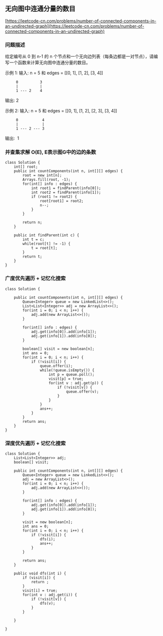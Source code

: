 ## 无向图中连通分量的数目
[https://leetcode-cn.com/problems/number-of-connected-components-in-an-undirected-graph](https://leetcode-cn.com/problems/number-of-connected-components-in-an-undirected-graph)

### 问题描述
给定编号从 0 到 n-1 的 n 个节点和一个无向边列表（每条边都是一对节点），请编写一个函数来计算无向图中连通分量的数目。

示例 1:
输入: n = 5 和 edges = [[0, 1], [1, 2], [3, 4]]
```
     0          3
     |          |
     1 --- 2    4 
```
输出: 2

示例 2:
输入: n = 5 和 edges = [[0, 1], [1, 2], [2, 3], [3, 4]]
```
     0           4
     |           |
     1 --- 2 --- 3
```
输出:  1

### 并查集求解 O(E), E表示图G中的边的条数
```
class Solution {
    int[] root;
    public int countComponents(int n, int[][] edges) {
        root = new int[n];
        Arrays.fill(root, -1);
        for(int[] info : edges) {
            int root1 = findParent(info[0]);
            int root2 = findParent(info[1]);
            if (root1 != root2) {
                root[root1] = root2;
                n--;
            }
        }

        return n;
    }

    public int findParent(int c) {
        int t = c;
        while(root[t] != -1) {
            t = root[t];
        }
        return t;
    }
}
```

### 广度优先遍历 + 记忆化搜索
```
class Solution {

    public int countComponents(int n, int[][] edges) {
        Queue<Integer> queue = new LinkedList<>();
        List<List<Integer>> adj = new ArrayList<>();
        for(int i = 0; i < n; i++) {
            adj.add(new ArrayList<>());
        }

        for(int[] info : edges) {
            adj.get(info[0]).add(info[1]);
            adj.get(info[1]).add(info[0]);
        }

        boolean[] visit = new boolean[n];
        int ans = 0;
        for(int i = 0; i < n; i++) {
            if (!visit[i]) {
                queue.offer(i);
                while(!queue.isEmpty()) {
                    int p = queue.poll();
                    visit[p] = true;
                    for(int v : adj.get(p)) {
                        if (!visit[v]) {
                            queue.offer(v);
                        }
                    }
                }
                ans++;
            }
        }
        return ans;
    }
}
```

### 深度优先遍历 + 记忆化搜索
```
class Solution {
    List<List<Integer>> adj;
    boolean[] visit;

    public int countComponents(int n, int[][] edges) {
        Queue<Integer> queue = new LinkedList<>();
        adj = new ArrayList<>();
        for(int i = 0; i < n; i++) {
            adj.add(new ArrayList<>());
        }

        for(int[] info : edges) {
            adj.get(info[0]).add(info[1]);
            adj.get(info[1]).add(info[0]);
        }

        visit = new boolean[n];
        int ans = 0;
        for(int i = 0; i < n; i++) {
            if (!visit[i]) {
                dfs(i);
                ans++;
            }
        }

        return ans;
    }

    public void dfs(int i) {
        if (visit[i]) {
            return ;
        }
        visit[i] = true;
        for(int v : adj.get(i)) {
            if (!visit[v]) {
                dfs(v);
            }
        }
            
    }
   
}
```
